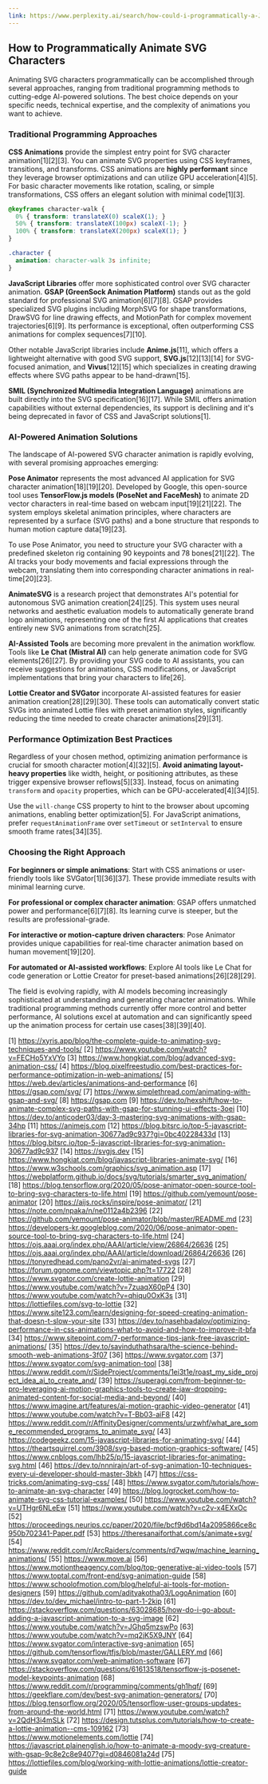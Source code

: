 ```yaml
---
link: https://www.perplexity.ai/search/how-could-i-programmatically-a-JQJOE21ZQvWHcGOu6gjD.g
---
```

## How to Programmatically Animate SVG Characters
Animating SVG characters programmatically can be accomplished through several approaches, ranging from traditional programming methods to cutting-edge AI-powered solutions. The best choice depends on your specific needs, technical expertise, and the complexity of animations you want to achieve.

### Traditional Programming Approaches
**CSS Animations** provide the simplest entry point for SVG character animation[1][2][3]. You can animate SVG properties using CSS keyframes, transitions, and transforms. CSS animations are **highly performant** since they leverage browser optimizations and can utilize GPU acceleration[4][5]. For basic character movements like rotation, scaling, or simple transformations, CSS offers an elegant solution with minimal code[1][3].

```css
@keyframes character-walk {
  0% { transform: translateX(0) scaleX(1); }
  50% { transform: translateX(100px) scaleX(-1); }
  100% { transform: translateX(200px) scaleX(1); }
}

.character {
  animation: character-walk 3s infinite;
}
```

**JavaScript Libraries** offer more sophisticated control over SVG character animation. **GSAP (GreenSock Animation Platform)** stands out as the gold standard for professional SVG animation[6][7][8]. GSAP provides specialized SVG plugins including MorphSVG for shape transformations, DrawSVG for line drawing effects, and MotionPath for complex movement trajectories[6][9]. Its performance is exceptional, often outperforming CSS animations for complex sequences[7][10].

Other notable JavaScript libraries include **Anime.js**[11], which offers a lightweight alternative with good SVG support, **SVG.js**[12][13][14] for SVG-focused animation, and **Vivus**[12][15] which specializes in creating drawing effects where SVG paths appear to be hand-drawn[15].

**SMIL (Synchronized Multimedia Integration Language)** animations are built directly into the SVG specification[16][17]. While SMIL offers animation capabilities without external dependencies, its support is declining and it's being deprecated in favor of CSS and JavaScript solutions[1].
### AI-Powered Animation Solutions
The landscape of AI-powered SVG character animation is rapidly evolving, with several promising approaches emerging:

**Pose Animator** represents the most advanced AI application for SVG character animation[18][19][20]. Developed by Google, this open-source tool uses **TensorFlow.js models (PoseNet and FaceMesh)** to animate 2D vector characters in real-time based on webcam input[19][21][22]. The system employs skeletal animation principles, where characters are represented by a surface (SVG paths) and a bone structure that responds to human motion capture data[19][23].

To use Pose Animator, you need to structure your SVG character with a predefined skeleton rig containing 90 keypoints and 78 bones[21][22]. The AI tracks your body movements and facial expressions through the webcam, translating them into corresponding character animations in real-time[20][23].

**AnimateSVG** is a research project that demonstrates AI's potential for autonomous SVG animation creation[24][25]. This system uses neural networks and aesthetic evaluation models to automatically generate brand logo animations, representing one of the first AI applications that creates entirely new SVG animations from scratch[25].

**AI-Assisted Tools** are becoming more prevalent in the animation workflow. Tools like **Le Chat (Mistral AI)** can help generate animation code for SVG elements[26][27]. By providing your SVG code to AI assistants, you can receive suggestions for animations, CSS modifications, or JavaScript implementations that bring your characters to life[26].

**Lottie Creator and SVGator** incorporate AI-assisted features for easier animation creation[28][29][30]. These tools can automatically convert static SVGs into animated Lottie files with preset animation styles, significantly reducing the time needed to create character animations[29][31].

### Performance Optimization Best Practices
Regardless of your chosen method, optimizing animation performance is crucial for smooth character motion[4][32][5]. **Avoid animating layout-heavy properties** like width, height, or positioning attributes, as these trigger expensive browser reflows[5][33]. Instead, focus on animating `transform` and `opacity` properties, which can be GPU-accelerated[4][34][5].

Use the `will-change` CSS property to hint to the browser about upcoming animations, enabling better optimization[5]. For JavaScript animations, prefer `requestAnimationFrame` over `setTimeout` or `setInterval` to ensure smooth frame rates[34][35].

### Choosing the Right Approach
**For beginners or simple animations**: Start with CSS animations or user-friendly tools like SVGator[1][36][37]. These provide immediate results with minimal learning curve.

**For professional or complex character animation**: GSAP offers unmatched power and performance[6][7][8]. Its learning curve is steeper, but the results are professional-grade.

**For interactive or motion-capture driven characters**: Pose Animator provides unique capabilities for real-time character animation based on human movement[19][20].

**For automated or AI-assisted workflows**: Explore AI tools like Le Chat for code generation or Lottie Creator for preset-based animations[26][28][29].

The field is evolving rapidly, with AI models becoming increasingly sophisticated at understanding and generating character animations. While traditional programming methods currently offer more control and better performance, AI solutions excel at automation and can significantly speed up the animation process for certain use cases[38][39][40].

[1] https://xyris.app/blog/the-complete-guide-to-animating-svg-techniques-and-tools/
[2] https://www.youtube.com/watch?v=FECHo5YxVYo
[3] https://www.hongkiat.com/blog/advanced-svg-animation-css/
[4] https://blog.pixelfreestudio.com/best-practices-for-performance-optimization-in-web-animations/
[5] https://web.dev/articles/animations-and-performance
[6] https://gsap.com/svg/
[7] https://www.simplethread.com/animating-with-gsap-and-svg/
[8] https://gsap.com
[9] https://dev.to/hexshift/how-to-animate-complex-svg-paths-with-gsap-for-stunning-ui-effects-3oei
[10] https://dev.to/anticoder03/day-3-mastering-svg-animations-with-gsap-34hp
[11] https://animejs.com
[12] https://blog.bitsrc.io/top-5-javascript-libraries-for-svg-animation-30677ad9c937?gi=0bc40228433d
[13] https://blog.bitsrc.io/top-5-javascript-libraries-for-svg-animation-30677ad9c937
[14] https://svgjs.dev
[15] https://www.hongkiat.com/blog/javascript-libraries-animate-svg/
[16] https://www.w3schools.com/graphics/svg_animation.asp
[17] https://webplatform.github.io/docs/svg/tutorials/smarter_svg_animation/
[18] https://blog.tensorflow.org/2020/05/pose-animator-open-source-tool-to-bring-svg-characters-to-life.html
[19] https://github.com/yemount/pose-animator
[20] https://aijs.rocks/inspire/pose-animator/
[21] https://note.com/npaka/n/ne0112a4b2396
[22] https://github.com/yemount/pose-animator/blob/master/README.md
[23] https://developers-kr.googleblog.com/2020/06/pose-animator-open-source-tool-to-bring-svg-characters-to-life.html
[24] https://ojs.aaai.org/index.php/AAAI/article/view/26864/26636
[25] https://ojs.aaai.org/index.php/AAAI/article/download/26864/26636
[26] https://tonyredhead.com/pano2vr/ai-animated-svgs
[27] https://forum.ggnome.com/viewtopic.php?t=17722
[28] https://www.svgator.com/create-lottie-animation
[29] https://www.youtube.com/watch?v=7zuaqX60pP4
[30] https://www.youtube.com/watch?v=qhiqu0OxK3s
[31] https://lottiefiles.com/svg-to-lottie
[32] https://www.site123.com/learn/designing-for-speed-creating-animation-that-doesn-t-slow-your-site
[33] https://dev.to/nasehbadalov/optimizing-performance-in-css-animations-what-to-avoid-and-how-to-improve-it-bfa
[34] https://www.sitepoint.com/7-performance-tips-jank-free-javascript-animations/
[35] https://dev.to/savinduthathsara/the-science-behind-smooth-web-animations-3f07
[36] https://www.svgator.com
[37] https://www.svgator.com/svg-animation-tool
[38] https://www.reddit.com/r/SideProject/comments/1ei3t1e/roast_my_side_project_idea_ai_to_create_and/
[39] https://superagi.com/from-beginner-to-pro-leveraging-ai-motion-graphics-tools-to-create-jaw-dropping-animated-content-for-social-media-and-beyond/
[40] https://www.imagine.art/features/ai-motion-graphic-video-generator
[41] https://www.youtube.com/watch?v=T-Bb03-aiF8
[42] https://www.reddit.com/r/AffinityDesigner/comments/urzwhf/what_are_some_recommended_programs_to_animate_svg/
[43] https://codegeekz.com/15-javascript-libraries-for-animating-svg/
[44] https://theartsquirrel.com/3908/svg-based-motion-graphics-software/
[45] https://www.cnblogs.com/lhb25/p/15-javascript-libraries-for-animating-svg.html
[46] https://dev.to/nnnirajn/art-of-svg-animation-10-techniques-every-ui-developer-should-master-3bkh
[47] https://css-tricks.com/animating-svg-css/
[48] https://www.svgator.com/tutorials/how-to-animate-an-svg-character
[49] https://blog.logrocket.com/how-to-animate-svg-css-tutorial-examples/
[50] https://www.youtube.com/watch?v=UTHgr6NLeEw
[51] https://www.youtube.com/watch?v=c2v-x4EXxOc
[52] https://proceedings.neurips.cc/paper/2020/file/bcf9d6bd14a2095866ce8c950b702341-Paper.pdf
[53] https://theresanaiforthat.com/s/animate+svg/
[54] https://www.reddit.com/r/ArcRaiders/comments/rd7wqw/machine_learning_animations/
[55] https://www.move.ai
[56] https://www.motiontheagency.com/blog/top-generative-ai-video-tools
[57] https://www.toptal.com/front-end/svg-animation-guide
[58] https://www.schoolofmotion.com/blog/helpful-ai-tools-for-motion-designers
[59] https://github.com/adityakotha03/LogoAnimation
[60] https://dev.to/dev_michael/intro-to-part-1-2kip
[61] https://stackoverflow.com/questions/63028685/how-do-i-go-about-adding-a-javascript-animation-to-a-svg-image
[62] https://www.youtube.com/watch?v=JGhq5mzswPo
[63] https://www.youtube.com/watch?v=mq2jK5X9JNY
[64] https://www.svgator.com/interactive-svg-animation
[65] https://github.com/tensorflow/tfjs/blob/master/GALLERY.md
[66] https://www.svgator.com/web-animation-software
[67] https://stackoverflow.com/questions/61613518/tensorflow-js-posenet-model-keypoints-animation
[68] https://www.reddit.com/r/programming/comments/gh1hqf/
[69] https://geekflare.com/dev/best-svg-animation-generators/
[70] https://blog.tensorflow.org/2020/05/tensorflow-user-groups-updates-from-around-the-world.html
[71] https://www.youtube.com/watch?v=2QdH3i4mSLk
[72] https://design.tutsplus.com/tutorials/how-to-create-a-lottie-animation--cms-109162
[73] https://www.motionelements.com/lottie
[74] https://javascript.plainenglish.io/how-to-animate-a-moody-svg-creature-with-gsap-9c8e2c8e9407?gi=d0846081a24d
[75] https://lottiefiles.com/blog/working-with-lottie-animations/lottie-creator-guide